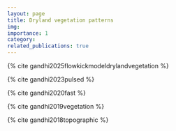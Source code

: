 ```yaml
---
layout: page
title: Dryland vegetation patterns
img: 
importance: 1
category: 
related_publications: true
---
```


{% cite gandhi2025flowkickmodeldrylandvegetation %}

{% cite gandhi2023pulsed %}

{% cite gandhi2020fast %}

{% cite gandhi2019vegetation %}

{% cite gandhi2018topographic %}

